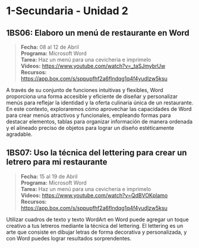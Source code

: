 # 1-Secundaria - Unidad 2

## 1BS06: Elaboro un menú de restaurante en Word

> <i class="bi bi-calendar"></i> **Fecha:** 08 al 12 de Abril<br><i class="bi bi-laptop"></i> **Programa:** Microsoft Word <br><i class="bi bi-clipboard-check"></i> **Tarea:** Haz un menú para una cevicheria e imprimelo <br><i class="bi bi-youtube txt-red"></i> **Videos:** https://www.youtube.com/watch?v=_taSJmybrUw<br><i class="bi bi-files"></i> **Recursos:** https://app.box.com/s/sppupfhf2a6flndqg1q4f4yudlzw5ksu

 A través de su conjunto de funciones intuitivas y flexibles, Word proporciona una forma accesible y eficiente de diseñar y personalizar menús para reflejar la identidad y la oferta culinaria única de un restaurante. En este contexto, exploraremos cómo aprovechar las capacidades de Word para crear menús atractivos y funcionales, empleando formas para destacar elementos, tablas para organizar información de manera ordenada y el alineado preciso de objetos para lograr un diseño estéticamente agradable.

 <div class="currentTheme">

 ## 1BS07: Uso la técnica del lettering para crear un letrero para mi restaurante

 > <i class="bi bi-calendar"></i> **Fecha:** 15 al 19 de Abril<br><i class="bi bi-laptop"></i> **Programa:** Microsoft Word <br><i class="bi bi-clipboard-check"></i> **Tarea:** Haz un menú para una cevicheria e imprimelo <br><i class="bi bi-youtube txt-red"></i> **Videos:** https://www.youtube.com/watch?v=QdBVOKplamo<br><i class="bi bi-files"></i> **Recursos:** https://app.box.com/s/sppupfhf2a6flndqg1q4f4yudlzw5ksu

Utilizar cuadros de texto y texto WordArt en Word puede agregar un toque creativo a tus letreros mediante la técnica del lettering. El lettering es un arte que consiste en dibujar letras de forma decorativa y personalizada, y con Word puedes lograr resultados sorprendentes. 

 </div>